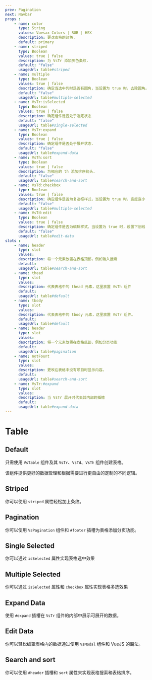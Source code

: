 ```yaml
---
prev: Pagination
next: Navbar
props : 
    - name: color
      type: String
      values: Vuesax Colors | RGB | HEX
      description: 更改表格的颜色.
      default: primary
    - name: striped
      type: Boolean
      values: true | false
      description: 为 VsTr 添加灰色条纹.	
      default: "false"
      usageUrl: table#striped
    - name: multiple
      type: Boolean 
      values: true | false
      description: 确定当选中列时是否有圆角，当设置为 true 时，去除圆角。
      default: "false"
      usageUrl: table#multiple-selected
    - name: VsTr:isSelected
      type: Boolean 
      values: true | false
      description: 确定组件是否处于选定状态
      default: "false"
      usageUrl: table#single-selected
    - name: VsTr:expand
      type: Boolean 
      values: true | false
      description: 确定组件是否处于展开状态.
      default: "false"
      usageUrl: table#expand-data
    - name: VsTh:sort
      type: Boolean 
      values: true | false
      description: 为相应的 th 添加排序箭头.
      default: "false"
      usageUrl: table#search-and-sort
    - name: VsTd:checkbox
      type: Boolean 
      values: true | false
      description: 确定组件是否为复选框样式，当设置为 true 时，宽度变小
      default: "false"
      usageUrl: table#multiple-selected
    - name: VsTd:edit
      type: Boolean 
      values: true | false
      description: 确定组件是否为编辑样式，当设置为 true 时，设置下划线
      default: "false"
      usageUrl: table#edit-data
slots : 
    - name: header
      type: slot
      values:
      description: 将一个元素放置在表格顶部，例如输入搜索
      default: 
      usageUrl: table#search-and-sort
    - name: thead
      type: slot
      values:
      description: 代表表格中的 thead 元素，这里放置 VsTh 组件
      default: 
      usageUrl: table#default
    - name: tbody
      type: slot
      values:
      description: 代表表格中的 tbody 元素，这里放置 VsTr 组件。
      default: 
      usageUrl: table#default
    - name: header
      type: slot
      values:
      description: 将一个元素放置在表格底部，例如分页功能
      default: 
      usageUrl: table#pagination
    - name: notFount
      type: slot
      values:
      description: 更改在表格中没有项目时显示内容。
      default: 
      usageUrl: table#search-and-sort
    - name: VsTr:#expand
      type: slot
      values:
      description: 当 VsTr 展开时代表其内部的插槽
      default: 
      usageUrl: table#expand-data
---
```


# Table

<card>

## Default

只需使用 `VsTable` 组件及其 `VsTr`、`VsTd`、`VsTh` 组件创建表格。

该组件提供更好的数据管理和根据需要进行更自由的定制的不同逻辑。

</card>

<card subtitle="Striped">

## Striped

你可以使用 `striped` 属性轻松加上条纹。

</card>

<card subtitle="Pagination">

## Pagination

你可以使用 `VsPagination` 组件和 `#footer` 插槽为表格添加分页功能。

</card>

<card subtitle="SingleSelected">

## Single Selected

你可以通过 `isSelected` 属性实现表格选中效果

</card>

<card subtitle="MultipleSelected">

## Multiple Selected

你可以通过 `isSelected` 属性和 `checkbox` 属性实现表格多选效果

</card>

<card subtitle="ExpandData">

## Expand Data

使用 `#expand` 插槽在 `VsTr` 组件的内部中展示可展开的数据。

</card>

<card subtitle="EditData">

## Edit Data

你可以轻松编辑表格内的数据通过使用 `VsModal` 组件和 VueJS 的魔法。

</card>

<card subtitle="Search&Sort">

## Search and sort

你可以使用 `#header` 插槽和 `sort` 属性来实现表格搜索和表格排序。

</card>

<script setup>
import Api from "../../../../theme/global-components/template/API.tsx"
</script>

<Api/>
